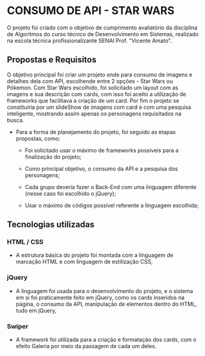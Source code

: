 # CONSUMO DE API - STAR WARS

O projeto foi criado com o objetivo de cumprimento avaliatório da disciplina de Algoritmos do curso técnico de Desenvolvimento em Sistemas, realizado na escola técnica profissionalizante SENAI Prof. "Vicente Amato".

## Propostas e Requisitos

O objetivo principal foi criar um projeto onde para consumo de imagens e detalhes dela com API, escolhende entre 2 opções - Star Wars ou Pókemon. Com Star Wars escolhido, foi solicitado um layout com as imagens e sua descrição com cards, com isso foi aceito a utilização de frameworks que facilitava a criação de um card. Por fim o projeto se constituiria por um slideShow de imagens com card e com uma pesquisa inteligente, mostrando assim apenas os personagens requisitados na busca.

- Para a forma de planejamento do projeto, foi seguido as etapas propostas, como: 

    * Foi solicitado usar o máximo de frameworks possiveis para a finalização do projeto;
    
    * Como principal objetivo, o consumo da API e a pesquisa dos personagens;
    
    * Cada grupo deveria fazer o Back-End com uma linguagem diferente (nesse caso foi escolhido o jQuery);
    
    * Usar o máximo de códigos possível referente a linguagem escolhida;
   
## Tecnologias utilizadas

### HTML / CSS 

- A estrutura básica do projeto foi montada com a linguagem de marcação HTML e com linguagem de estilização CSS,

### jQuery

- A linguagem foi usada para o desenvolvimento do projeto, e o sistema em si foi praticamente feito em jQuery, como os cards inseridos na página, o consumo da API, manipulação de elementos dentro do HTML, tudo em jQuery,

### Swiper

- A framework foi utilizada para a criação e formatação dos cards, com o efeito Galeria por meio da passagem de cada um deles.  
